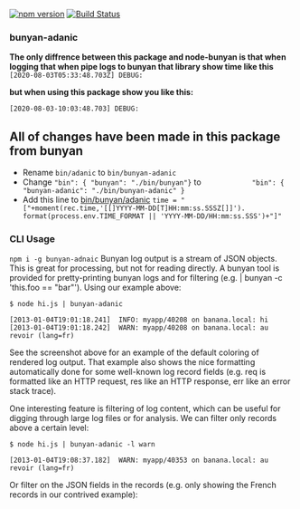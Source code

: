 [![npm version](https://img.shields.io/npm/v/bunyan.svg?style=flat)](https://www.npmjs.com/package/bunyan)
[![Build Status](https://travis-ci.org/trentm/node-bunyan.svg?branch=master)](https://travis-ci.org/trentm/node-bunyan)

### bunyan-adanic
**The only diffrence between this package and node-bunyan
is that when logging that when pipe logs to bunyan that library show time like this**
`[2020-08-03T05:33:48.703Z] DEBUG:`

**but when using this package show you like this:**

`[2020-08-03-10:03:48.703] DEBUG:`

## All of changes have been made in this package from bunyan
* Rename `bin/adanic` to `bin/bunyan-adanic`
* Change `"bin": { "bunyan": "./bin/bunyan"}`
            to
            `            "bin": { "bunyan-adanic": "./bin/bunyan-adanic" }`
* Add this line to [bin/bunyan/adanic](https://github.com/mohammadranjbar/node-bunyan/tree/master/bin/bunyan-adanic)
`time = "["+moment(rec.time,'[[]YYYY-MM-DD[T]HH:mm:ss.SSSZ[]]').
           format(process.env.TIME_FORMAT || 'YYYY-MM-DD/HH:mm:ss.SSS')+"]"
`

### CLI Usage
`npm i -g bunyan-adnaic`
Bunyan log output is a stream of JSON objects. This is great for processing, but not for reading directly. A bunyan tool is provided for pretty-printing bunyan logs and for filtering (e.g. | bunyan -c 'this.foo == "bar"'). Using our example above:

`$ node hi.js | bunyan-adanic`

    [2013-01-04T19:01:18.241]  INFO: myapp/40208 on banana.local: hi
    [2013-01-04T19:01:18.242]  WARN: myapp/40208 on banana.local: au revoir (lang=fr)
See the screenshot above for an example of the default coloring of rendered log output. That example also shows the nice formatting automatically done for some well-known log record fields (e.g. req is formatted like an HTTP request, res like an HTTP response, err like an error stack trace).

One interesting feature is filtering of log content, which can be useful for digging through large log files or for analysis. We can filter only records above a certain level:

`$ node hi.js | bunyan-adanic -l warn`

    [2013-01-04T19:08:37.182]  WARN: myapp/40353 on banana.local: au revoir (lang=fr)

Or filter on the JSON fields in the records (e.g. only showing the French records in our contrived example):
